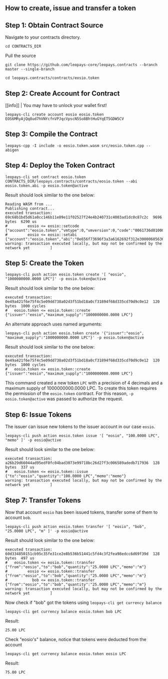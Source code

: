 ## How to create, issue and transfer a token

## Step 1: Obtain Contract Source

Navigate to your contracts directory.

```text
cd CONTRACTS_DIR
```

Pull the source
```text
git clone https://github.com/leopays-core/leopays.contracts --branch master --single-branch
```

```text
cd leopays.contracts/contracts/eosio.token
```

## Step 2: Create Account for Contract
[[info]]
| You may have to unlock your wallet first!

```shell
leopays-cli create account eosio eosio.token EOS6MRyAjQq8ud7hVNYcfnVPJqcVpscN5So8BhtHuGYqET5GDW5CV
```

## Step 3: Compile the Contract

```shell
leopays-cpp -I include -o eosio.token.wasm src/eosio.token.cpp --abigen
```

## Step 4: Deploy the Token Contract

```shell
leopays-cli set contract eosio.token CONTRACTS_DIR/leopays.contracts/contracts/eosio.token --abi eosio.token.abi -p eosio.token@active
```

Result should look similar to the one below:
```shell
Reading WASM from ...
Publishing contract...
executed transaction: 69c68b1bd5d61a0cc146b11e89e11f02527f24e4b240731c4003ad1dc0c87c2c  9696 bytes  6290 us
#         eosio <= eosio::setcode               {"account":"eosio.token","vmtype":0,"vmversion":0,"code":"0061736d0100000001aa011c60037f7e7f0060047f...
#         eosio <= eosio::setabi                {"account":"eosio.token","abi":"0e656f73696f3a3a6162692f312e30000605636c6f73650002056f776e6572046e61...
warning: transaction executed locally, but may not be confirmed by the network yet         ]
```

## Step 5: Create the Token

```shell
leopays-cli push action eosio.token create '[ "eosio", "1000000000.0000 LPC"]' -p eosio.token@active
```

Result should look similar to the one below:
```shell
executed transaction: 0e49a421f6e75f4c5e09dd738a02d3f51bd18a0cf31894f68d335cd70d9c0e12  120 bytes  1000 cycles
#   eosio.token <= eosio.token::create          {"issuer":"eosio","maximum_supply":"1000000000.0000 LPC"}
```

An alternate approach uses named arguments:

```shell
leopays-cli push action eosio.token create '{"issuer":"eosio", "maximum_supply":"1000000000.0000 LPC"}' -p eosio.token@active
```

Result should look similar to the one below:
```shell
executed transaction: 0e49a421f6e75f4c5e09dd738a02d3f51bd18a0cf31894f68d335cd70d9c0e12  120 bytes  1000 cycles
#   eosio.token <= eosio.token::create          {"issuer":"eosio","maximum_supply":"1000000000.0000 LPC"}
```
This command created a new token `LPC` with a precision of 4 decimals and a maximum supply of 1000000000.0000 LPC.  To create this token requires the permission of the `eosio.token` contract. For this reason, `-p eosio.token@active` was passed to authorize the request.

## Step 6: Issue Tokens

The issuer can issue new tokens to the issuer account in our case `eosio`. 

```text
leopays-cli push action eosio.token issue '[ "eosio", "100.0000 LPC", "memo" ]' -p eosio@active
```

Result should look similar to the one below:
```shell
executed transaction: a26b29d66044ad95edf0fc04bad3073e99718bc26d27f3c006589adedb717936  128 bytes  337 us
#   eosio.token <= eosio.token::issue           {"to":"eosio","quantity":"100.0000 LPC","memo":"memo"}
warning: transaction executed locally, but may not be confirmed by the network yet         ]
```

## Step 7: Transfer Tokens

Now that account `eosio` has been issued tokens, transfer some of them to account `bob`.

```shell
leopays-cli push action eosio.token transfer '[ "eosio", "bob", "25.0000 LPC", "m" ]' -p eosio@active
```

Result should look similar to the one below:
```text
executed transaction: 60d334850151cb95c35fe31ce2e8b536b51441c5fd4c3f2fea98edcc6d69f39d  128 bytes  497 us
#   eosio.token <= eosio.token::transfer        {"from":"eosio","to":"bob","quantity":"25.0000 LPC","memo":"m"}
#         eosio <= eosio.token::transfer        {"from":"eosio","to":"bob","quantity":"25.0000 LPC","memo":"m"}
#           bob <= eosio.token::transfer        {"from":"eosio","to":"bob","quantity":"25.0000 LPC","memo":"m"}
warning: transaction executed locally, but may not be confirmed by the network yet         ]
```
Now check if "bob" got the tokens using `leopays-cli get currency balance`

```shell
leopays-cli get currency balance eosio.token bob LPC
```

Result:
```text
25.00 LPC
```

Check "eosio's" balance, notice that tokens were deducted from the account 

```shell
leopays-cli get currency balance eosio.token eosio LPC
```

Result:
```text
75.00 LPC
```

